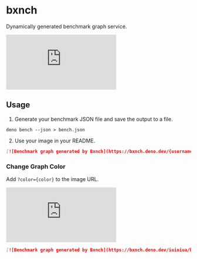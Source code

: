 # bxnch

Dynamically generated benchmark graph service.

[![Benchmark graph generated by Bxnch](https://bxnch.deno.dev/iuioiua/bxnch/main/bench.json)](https://github.com/iuioiua/bxnch)

## Usage

1. Generate your benchmark JSON file and save the output to a file.

```
deno bench --json > bench.json
```

2. Use your image in your README.

```md
[![Benchmark graph generated by Bxnch](https://bxnch.deno.dev/{username}/{repo}/{branch}/{path})](https://github.com/iuioiua/bxnch)
```

### Change Graph Color

Add `?color={color}` to the image URL.

[![Benchmark graph generated by Bxnch](https://bxnch.deno.dev/iuioiua/bxnch/main/bench.json?color=red)](https://github.com/iuioiua/bxnch)

```md
[![Benchmark graph generated by Bxnch](https://bxnch.deno.dev/iuioiua/bxnch/main/bench.json?color=red)](https://github.com/iuioiua/bxnch)
```
